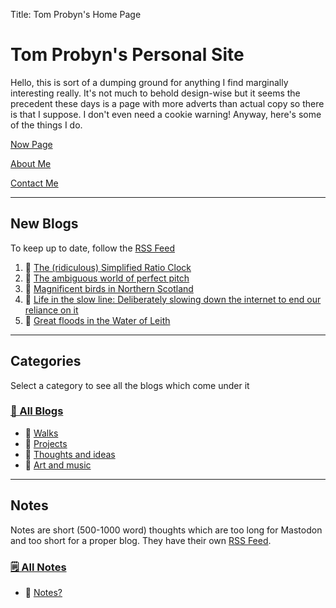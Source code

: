 Title: Tom Probyn's Home Page

# Tom Probyn's Personal Site

Hello, this is sort of a dumping ground for anything I find marginally interesting really. It's not much to behold design-wise but it seems the precedent these days is a page with more adverts than actual copy so there is that I suppose. I don't even need a cookie warning! Anyway, here's some of the things I do.

[Now Page](./now)

[About Me](./me.html)

[Contact Me](./contact.html)

***

## New Blogs

To keep up to date, follow the [RSS Feed](./feed)

1. 📄 [The (ridiculous) Simplified Ratio Clock](./blogs/projects/ratio_clock/ratio_clock.html)
1. 📄 [The ambiguous world of perfect pitch](./blogs/ideas/perfect_pitch.html)
1. 📄 [Magnificent birds in Northern Scotland](./blogs/walks/northern_scotland_birds.html)
1. 📄 [Life in the slow line: Deliberately slowing down the internet to end our reliance on it](./blogs/ideas/the_slow_line.html)
1. 📄 [Great floods in the Water of Leith](./blogs/walks/floods_water_leith.html)

***

## Categories
Select a category to see all the blogs which come under it

### [📁 All Blogs](./blogs)
- 📁 [Walks](./blogs/walks)
- 📁 [Projects](./blogs/projects)
- 📁 [Thoughts and ideas](./blogs/ideas)
- 📁 [Art and music](./blogs/art)

***

## Notes
Notes are short (500-1000 word) thoughts which are too long for Mastodon and too short for a proper blog. They have their own [RSS Feed](./feed/).

### [🗒️ All Notes](./notes/)
 - 📄 [Notes?](./notes/what_notes.html)